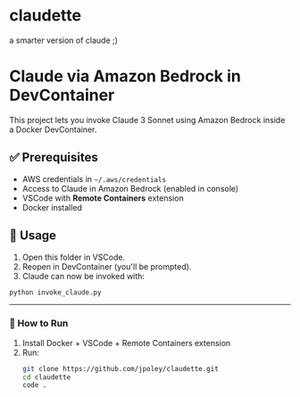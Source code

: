 # claudette

a smarter version of claude ;)


# Claude via Amazon Bedrock in DevContainer

This project lets you invoke Claude 3 Sonnet using Amazon Bedrock inside a Docker DevContainer.

## ✅ Prerequisites

- AWS credentials in `~/.aws/credentials`
- Access to Claude in Amazon Bedrock (enabled in console)
- VSCode with **Remote Containers** extension
- Docker installed

## 🚀 Usage

1. Open this folder in VSCode.
2. Reopen in DevContainer (you'll be prompted).
3. Claude can now be invoked with:

```bash
python invoke_claude.py

```
---


### 🧪 How to Run

1. Install Docker + VSCode + Remote Containers extension  
2. Run:
   ```bash
   git clone https://github.com/jpoley/claudette.git
   cd claudette
   code .
